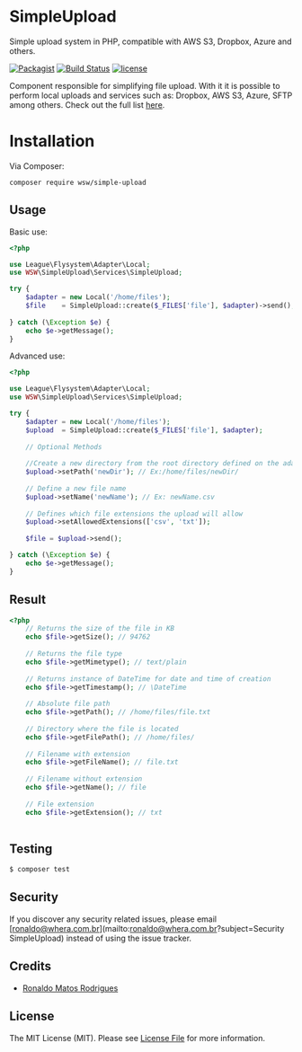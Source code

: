 # SimpleUpload
Simple upload system in PHP, compatible with AWS S3, Dropbox, Azure and others.

[![Packagist](https://img.shields.io/packagist/v/wsw/simple-upload.svg?style=flat-square)](https://github.com/whera/SimpleUpload)
[![Build Status](https://travis-ci.org/whera/SimpleUpload.svg?branch=master)](https://travis-ci.org/whera/SimpleUpload)
[![license](https://img.shields.io/github/license/mashape/apistatus.svg?style=flat-square)](https://github.com/whera/SimpleUpload/blob/master/LICENSE)

Component responsible for simplifying file upload.
With it it is possible to perform local uploads and services such as: Dropbox, AWS S3, Azure, SFTP among others. Check out the full list [here](Adapters.md).

# Installation

Via Composer:

```
composer require wsw/simple-upload
```

## Usage

Basic use:

``` php
<?php

use League\Flysystem\Adapter\Local;
use WSW\SimpleUpload\Services\SimpleUpload;

try {
    $adapter = new Local('/home/files');
    $file    = SimpleUpload::create($_FILES['file'], $adapter)->send();
   
} catch (\Exception $e) {
    echo $e->getMessage();
}
```

Advanced use:

``` php
<?php

use League\Flysystem\Adapter\Local;
use WSW\SimpleUpload\Services\SimpleUpload;

try {
    $adapter = new Local('/home/files');
    $upload  = SimpleUpload::create($_FILES['file'], $adapter);
    
    // Optional Methods
    
    //Create a new directory from the root directory defined on the adapter.
    $upload->setPath('newDir'); // Ex:/home/files/newDir/
    
    // Define a new file name
    $upload->setName('newName'); // Ex: newName.csv
    
    // Defines which file extensions the upload will allow
    $upload->setAllowedExtensions(['csv', 'txt']);
    
    $file = $upload->send();

} catch (\Exception $e) {
    echo $e->getMessage();
}
```

## Result

``` php
<?php
    // Returns the size of the file in KB
    echo $file->getSize(); // 94762
    
    // Returns the file type
    echo $file->getMimetype(); // text/plain
    
    // Returns instance of DateTime for date and time of creation
    echo $file->getTimestamp(); // \DateTime
    
    // Absolute file path
    echo $file->getPath(); // /home/files/file.txt
    
    // Directory where the file is located
    echo $file->getFilePath(); // /home/files/
    
    // Filename with extension
    echo $file->getFileName(); // file.txt
    
    // Filename without extension
    echo $file->getName(); // file
    
    // File extension
    echo $file->getExtension(); // txt
    
```

## Testing

``` bash
$ composer test
```

## Security

If you discover any security related issues, please email [ronaldo@whera.com.br](mailto:ronaldo@whera.com.br?subject=Security SimpleUpload) instead of using the issue tracker.

## Credits

- [Ronaldo Matos Rodrigues](https://github.com/whera)

## License

The MIT License (MIT). Please see [License File](LICENSE) for more information.

